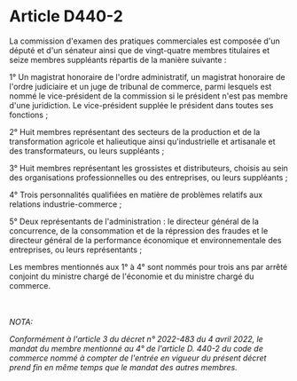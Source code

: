# Article D440-2

<p>La commission d'examen des pratiques commerciales est composée d'un député et d'un sénateur ainsi que de vingt-quatre membres titulaires et seize membres suppléants répartis de la manière suivante :</p><p>1° Un magistrat honoraire de l'ordre administratif, un magistrat honoraire de l'ordre judiciaire et un juge de tribunal de commerce, parmi lesquels est nommé le vice-président de la commission si le président n'est pas membre d'une juridiction. Le vice-président supplée le président dans toutes ses fonctions ;</p><p>2° Huit membres représentant des secteurs de la production et de la transformation agricole et halieutique ainsi qu'industrielle et artisanale et des transformateurs, ou leurs suppléants ;</p><p>3° Huit membres représentant les grossistes et distributeurs, choisis au sein des organisations professionnelles ou des entreprises, ou leurs suppléants ;</p><p>4° Trois personnalités qualifiées en matière de problèmes relatifs aux relations industrie-commerce ;</p><p>5° Deux représentants de l'administration : le directeur général de la concurrence, de la consommation et de la répression des fraudes et le directeur général de la performance économique et environnementale des entreprises, ou leurs représentants ;</p><p>Les membres mentionnés aux 1° à 4° sont nommés pour trois ans par arrêté conjoint du ministre chargé de l'économie et du ministre chargé du commerce.</p><br/><br/><i>NOTA:<p>Conformément à l'article 3 du décret n° 2022-483 du 4 avril 2022, le mandat du membre mentionné au 4° de l'article D. 440-2 du code de commerce nommé à compter de l'entrée en vigueur du présent décret prend fin en même temps que le mandat des autres membres.</p></i>